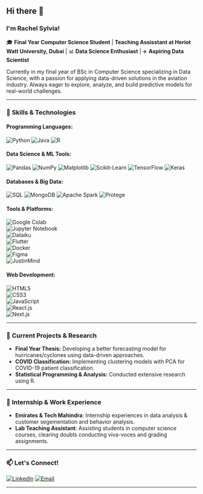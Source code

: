 ## Hi there 👋

### I'm Rachel Sylvia!

🎓 **Final Year Computer Science Student** | **Teaching Assisstant at Heriot Watt University, Dubai** | 📊 **Data Science Enthusiast** | ✈️ **Aspiring Data Scientist**

Currently in my final year of BSc in Computer Science specializing in Data Science, with a passion for applying data-driven solutions in the aviation industry. Always eager to explore, analyze, and build predictive models for real-world challenges.

---

### 🚀 **Skills & Technologies**

#### **Programming Languages:**  
![Python](https://img.shields.io/badge/Python-informational?style=flat&logo=python&logoColor=white&color=3776AB)
![Java](https://img.shields.io/badge/Java-informational?style=flat&logo=java&logoColor=white&color=007396)
![R](https://img.shields.io/badge/R-informational?style=flat&logo=r&logoColor=white&color=276DC3)

#### **Data Science & ML Tools:**  
![Pandas](https://img.shields.io/badge/Pandas-informational?style=flat&logo=pandas&logoColor=white&color=150458)
![NumPy](https://img.shields.io/badge/NumPy-informational?style=flat&logo=numpy&logoColor=white&color=013243)
![Matplotlib](https://img.shields.io/badge/Matplotlib-informational?style=flat&logo=python&logoColor=white&color=11557C)
![Scikit-Learn](https://img.shields.io/badge/Scikit--Learn-informational?style=flat&logo=scikit-learn&logoColor=white&color=F7931E)
![TensorFlow](https://img.shields.io/badge/TensorFlow-informational?style=flat&logo=tensorflow&logoColor=white&color=FF6F00)
![Keras](https://img.shields.io/badge/Keras-informational?style=flat&logo=keras&logoColor=white&color=D00000)

#### **Databases & Big Data:**  
![SQL](https://img.shields.io/badge/SQL-informational?style=flat&logo=mysql&logoColor=white&color=4479A1)
![MongoDB](https://img.shields.io/badge/MongoDB-informational?style=flat&logo=mongodb&logoColor=white&color=47A248)
![Apache Spark](https://img.shields.io/badge/Apache%20Spark-informational?style=flat&logo=apache-spark&logoColor=white&color=E25A1C)
![Protege](https://img.shields.io/badge/Protege-informational?style=flat&logoColor=white&color=004D40)

#### **Tools & Platforms:**  
![Google Colab](https://img.shields.io/badge/Google%20Colab-informational?style=flat&logo=google-colab&logoColor=white&color=F9AB00)  
![Jupyter Notebook](https://img.shields.io/badge/Jupyter-informational?style=flat&logo=jupyter&logoColor=white&color=F37626)  
![Dataiku](https://img.shields.io/badge/Dataiku-informational?style=flat&logo=dataiku&logoColor=white&color=4B8BBE)  
![Flutter](https://img.shields.io/badge/Flutter-informational?style=flat&logo=flutter&logoColor=white&color=02569B)  
![Docker](https://img.shields.io/badge/Docker-informational?style=flat&logo=docker&logoColor=white&color=2496ED)  
![Figma](https://img.shields.io/badge/Figma-informational?style=flat&logo=figma&logoColor=white&color=F24E1E)  
![JustinMind](https://img.shields.io/badge/JustinMind-informational?style=flat&logoColor=white&color=005571)  

#### **Web Development:**  
![HTML5](https://img.shields.io/badge/HTML5-informational?style=flat&logo=html5&logoColor=white&color=E34F26)  
![CSS3](https://img.shields.io/badge/CSS3-informational?style=flat&logo=css3&logoColor=white&color=1572B6)  
![JavaScript](https://img.shields.io/badge/JavaScript-informational?style=flat&logo=javascript&logoColor=white&color=F7DF1E)  
![React.js](https://img.shields.io/badge/React-informational?style=flat&logo=react&logoColor=white&color=61DAFB)  
![Next.js](https://img.shields.io/badge/Next.js-informational?style=flat&logo=next.js&logoColor=white&color=000000) 


---

### 🌱 **Current Projects & Research**
- **Final Year Thesis:** Developing a better forecasting model for hurricanes/cyclones using data-driven approaches.
- **COVID Classification:** Implementing clustering models with PCA for COVID-19 patient classification.
- **Statistical Programming & Analysis:** Conducted extensive research using R.

---

### 👯 **Internship & Work Experience**
- **Emirates & Tech Mahindra**: Internship experiences in data analysis & customer segementation and behavior analysis.
- **Lab Teaching Assistant**: Assisting students in computer science courses, clearing doubts conducting viva-voces and grading assignments.

---

### 📫 **Let's Connect!**
<a href="https://www.linkedin.com/in/rachel-sylv/"><img alt="LinkedIn" title="LinkedIn" src="https://img.shields.io/badge/LinkedIn-informational?style=for-the-badge&logo=linkedin&logoColor=white&color=0A66C2"></a>
<a href="mailto:rachelsylvi333@gmail.com"><img alt="Email" title="Email" src="https://img.shields.io/badge/Email-informational?style=for-the-badge&logo=microsoft-outlook&logoColor=white&color=0078D4"></a>

---
</details>
